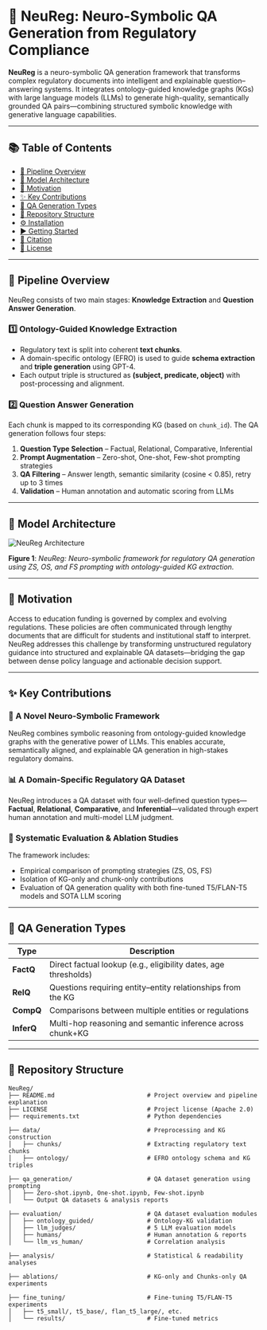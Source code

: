# 🧠 NeuReg: Neuro-Symbolic QA Generation from Regulatory Compliance

**NeuReg** is a neuro-symbolic QA generation framework that transforms complex regulatory documents into intelligent and explainable question–answering systems. It integrates ontology-guided knowledge graphs (KGs) with large language models (LLMs) to generate high-quality, semantically grounded QA pairs—combining structured symbolic knowledge with generative language capabilities.

---

## 📚 Table of Contents
- [🔄 Pipeline Overview](#-pipeline-overview)
- [🧠 Model Architecture](#-model-architecture)
- [🚀 Motivation](#-motivation)
- [✨ Key Contributions](#-key-contributions)
- [🎯 QA Generation Types](#-qa-generation-types)
- [📂 Repository Structure](#-repository-structure)
- [⚙️ Installation](#️-installation)
- [▶️ Getting Started](#-getting-started)
- [📖 Citation](#-citation)
- [📄 License](#-license)

---

## 🔄 Pipeline Overview

NeuReg consists of two main stages: **Knowledge Extraction** and **Question Answer Generation**.

### 1️⃣ Ontology-Guided Knowledge Extraction
- Regulatory text is split into coherent **text chunks**.
- A domain-specific ontology (EFRO) is used to guide **schema extraction** and **triple generation** using GPT-4.
- Each output triple is structured as **(subject, predicate, object)** with post-processing and alignment.

### 2️⃣ Question Answer Generation
Each chunk is mapped to its corresponding KG (based on `chunk_id`). The QA generation follows four steps:

1. **Question Type Selection** – Factual, Relational, Comparative, Inferential  
2. **Prompt Augmentation** – Zero-shot, One-shot, Few-shot prompting strategies  
3. **QA Filtering** – Answer length, semantic similarity (cosine < 0.85), retry up to 3 times  
4. **Validation** – Human annotation and automatic scoring from LLMs

---

## 🧠 Model Architecture

![NeuReg Architecture](assets/neuReg_model_diagram.png)

**Figure 1**: *NeuReg: Neuro-symbolic framework for regulatory QA generation using ZS, OS, and FS prompting with ontology-guided KG extraction.*

---

## 🚀 Motivation

Access to education funding is governed by complex and evolving regulations. These policies are often communicated through lengthy documents that are difficult for students and institutional staff to interpret. NeuReg addresses this challenge by transforming unstructured regulatory guidance into structured and explainable QA datasets—bridging the gap between dense policy language and actionable decision support.

---

## ✨ Key Contributions

### 🧠 A Novel Neuro-Symbolic Framework  
NeuReg combines symbolic reasoning from ontology-guided knowledge graphs with the generative power of LLMs. This enables accurate, semantically aligned, and explainable QA generation in high-stakes regulatory domains.

### 📊 A Domain-Specific Regulatory QA Dataset  
NeuReg introduces a QA dataset with four well-defined question types—**Factual**, **Relational**, **Comparative**, and **Inferential**—validated through expert human annotation and multi-model LLM judgment.

### 🔬 Systematic Evaluation & Ablation Studies  
The framework includes:
- Empirical comparison of prompting strategies (ZS, OS, FS)
- Isolation of KG-only and chunk-only contributions
- Evaluation of QA generation quality with both fine-tuned T5/FLAN-T5 models and SOTA LLM scoring

---

## 🎯 QA Generation Types

| Type      | Description |
|-----------|-------------|
| **FactQ**   | Direct factual lookup (e.g., eligibility dates, age thresholds) |
| **RelQ**    | Questions requiring entity–entity relationships from the KG |
| **CompQ**   | Comparisons between multiple entities or regulations |
| **InferQ**  | Multi-hop reasoning and semantic inference across chunk+KG |

---

## 📂 Repository Structure

```text
NeuReg/
├── README.md                          # Project overview and pipeline explanation
├── LICENSE                            # Project license (Apache 2.0)
├── requirements.txt                   # Python dependencies

├── data/                              # Preprocessing and KG construction
│   ├── chunks/                        # Extracting regulatory text chunks
│   ├── ontology/                      # EFRO ontology schema and KG triples

├── qa_generation/                     # QA dataset generation using prompting
│   ├── Zero-shot.ipynb, One-shot.ipynb, Few-shot.ipynb
│   └── Output QA datasets & analysis reports

├── evaluation/                        # QA dataset evaluation modules
│   ├── ontology_guided/               # Ontology-KG validation
│   ├── llm_judges/                    # 5 LLM evaluation models
│   ├── humans/                        # Human annotation & reports
│   └── llm_vs_human/                  # Correlation analysis

├── analysis/                          # Statistical & readability analyses

├── ablations/                         # KG-only and Chunks-only QA experiments

├── fine_tuning/                       # Fine-tuning T5/FLAN-T5 experiments
│   ├── t5_small/, t5_base/, flan_t5_large/, etc.
│   └── results/                       # Fine-tuned metrics
